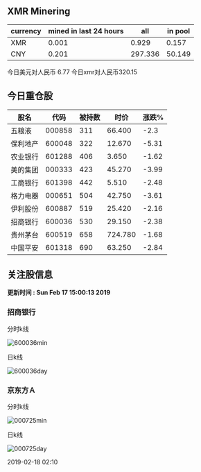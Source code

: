 ## XMR Minering

|currency|mined in last 24 hours|all|in pool|
|---|---|---|---|
|XMR|0.001|0.929|0.157|
|CNY|0.201|297.336|50.149|

今日美元对人民币 6.77	今日xmr对人民币320.15


## 今日重仓股 

|股名|代码|被持数|时价|涨跌%|
|---|---|---|---|---|
|五粮液|000858|311|66.400|-2.3|
|保利地产|600048|322|12.670|-5.31|
|农业银行|601288|406|3.650|-1.62|
|美的集团|000333|423|45.270|-3.99|
|工商银行|601398|442|5.510|-2.48|
|格力电器|000651|504|42.750|-3.61|
|伊利股份|600887|519|25.420|-2.16|
|招商银行|600036|530|29.150|-2.38|
|贵州茅台|600519|658|724.780|-1.68|
|中国平安|601318|690|63.250|-2.84|

## 关注股信息
**更新时间 : Sun Feb 17 15:00:13 2019**
### 招商银行 
分时k线

![600036min](http://image.sinajs.cn/newchart/min/n/sh600036.gif)

日k线

![600036day](http://image.sinajs.cn/newchart/daily/n/sh600036.gif)

### 京东方Ａ 
分时k线

![000725min](http://image.sinajs.cn/newchart/min/n/sz000725.gif)

日k线

![000725day](http://image.sinajs.cn/newchart/daily/n/sz000725.gif)

2019-02-18 02:10